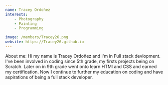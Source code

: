 ```yaml
---
name: Tracey Ordoñez
interests: 
    - Photography
    - Painting
    - Programming

image: /members/Tracey26.png
website: https://Tracey26.github.io
---
```

About me: Hi my name is Tracey Ordoñez and I'm in Full stack devlopment. I've been involved in coding since 5th grade, my firsts projects being on Scratch. Later on in 9th grade went onto learn HTMl and CSS and earned my certification. Now I continue to further my education on coding and have aspirations of being a full stack developer.